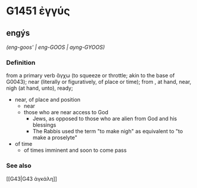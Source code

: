 # G1451 ἐγγύς

## engýs

_(eng-goos' | eng-GOOS | ayng-GYOOS)_

### Definition

from a primary verb ἄγχω (to squeeze or throttle; akin to the base of G0043); near (literally or figuratively, of place or time); from , at hand, near, nigh (at hand, unto), ready; 

- near, of place and position
  - near
  - those who are near access to God
    - Jews, as opposed to those who are alien from God and his blessings
    - The Rabbis used the term &quot;to make nigh&quot; as equivalent to &quot;to make a proselyte&quot;
- of time
  - of times imminent and soon to come pass

### See also

[[G43|G43 ἀγκάλη]]
